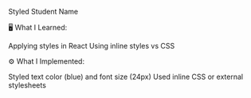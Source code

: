 
Styled Student Name

🖥 What I Learned:

Applying styles in React
Using inline styles vs CSS

⚙ What I Implemented:

Styled text color (blue) and font size (24px)
Used inline CSS or external stylesheets
